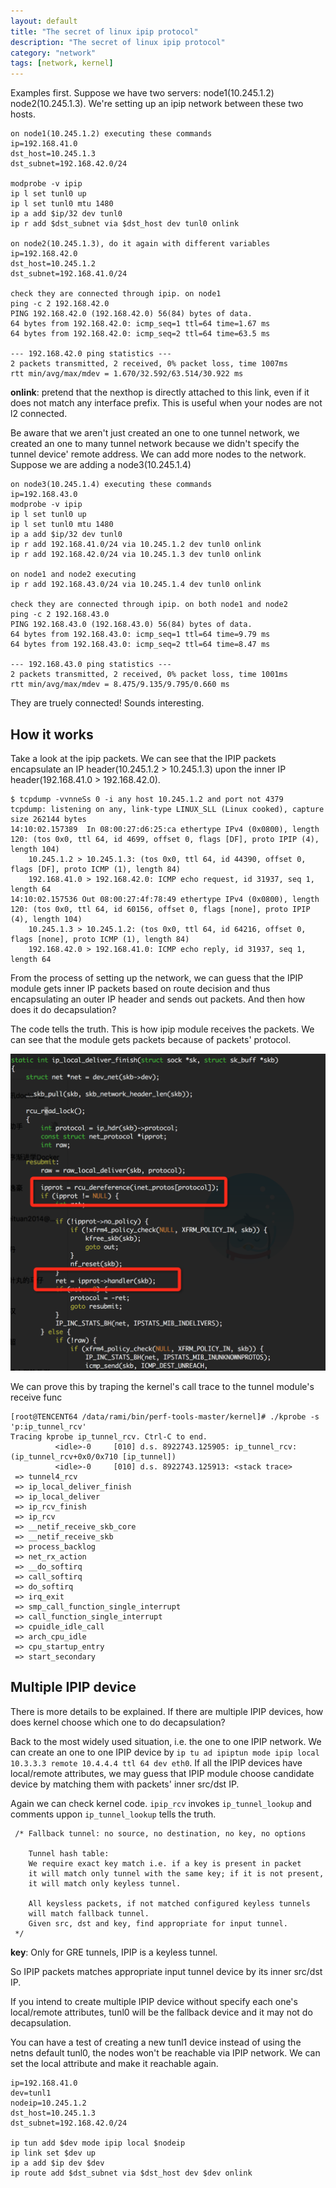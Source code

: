 ```yaml
---
layout: default               
title: "The secret of linux ipip protocol"              
description: "The secret of linux ipip protocol"
category: "network"
tags: [network, kernel]       
---
```

 
Examples first. Suppose we have two servers: node1(10.245.1.2) node2(10.245.1.3).
We're setting up an ipip network between these two hosts.

```
on node1(10.245.1.2) executing these commands
ip=192.168.41.0
dst_host=10.245.1.3
dst_subnet=192.168.42.0/24

modprobe -v ipip
ip l set tunl0 up
ip l set tunl0 mtu 1480
ip a add $ip/32 dev tunl0
ip r add $dst_subnet via $dst_host dev tunl0 onlink

on node2(10.245.1.3), do it again with different variables
ip=192.168.42.0
dst_host=10.245.1.2
dst_subnet=192.168.41.0/24

check they are connected through ipip. on node1
ping -c 2 192.168.42.0
PING 192.168.42.0 (192.168.42.0) 56(84) bytes of data.
64 bytes from 192.168.42.0: icmp_seq=1 ttl=64 time=1.67 ms
64 bytes from 192.168.42.0: icmp_seq=2 ttl=64 time=63.5 ms

--- 192.168.42.0 ping statistics ---
2 packets transmitted, 2 received, 0% packet loss, time 1007ms
rtt min/avg/max/mdev = 1.670/32.592/63.514/30.922 ms

```

**onlink**: pretend that the nexthop is directly attached to this link, even if it does not match any interface prefix. This is useful when your nodes are not l2 connected.


Be aware that we aren't just created an one to one tunnel network, we created an one to many tunnel network because we didn't specify the tunnel device' remote address.
We can add more nodes to the network. Suppose we are adding a node3(10.245.1.4)

```
on node3(10.245.1.4) executing these commands
ip=192.168.43.0
modprobe -v ipip
ip l set tunl0 up
ip l set tunl0 mtu 1480
ip a add $ip/32 dev tunl0
ip r add 192.168.41.0/24 via 10.245.1.2 dev tunl0 onlink
ip r add 192.168.42.0/24 via 10.245.1.3 dev tunl0 onlink

on node1 and node2 executing
ip r add 192.168.43.0/24 via 10.245.1.4 dev tunl0 onlink

check they are connected through ipip. on both node1 and node2
ping -c 2 192.168.43.0
PING 192.168.43.0 (192.168.43.0) 56(84) bytes of data.
64 bytes from 192.168.43.0: icmp_seq=1 ttl=64 time=9.79 ms
64 bytes from 192.168.43.0: icmp_seq=2 ttl=64 time=8.47 ms

--- 192.168.43.0 ping statistics ---
2 packets transmitted, 2 received, 0% packet loss, time 1001ms
rtt min/avg/max/mdev = 8.475/9.135/9.795/0.660 ms

```

They are truely connected! Sounds interesting.

## How it works

Take a look at the ipip packets. We can see that the IPIP packets encapsulate an IP header(10.245.1.2 > 10.245.1.3) upon the inner IP header(192.168.41.0 > 192.168.42.0).

```
$ tcpdump -vvnneSs 0 -i any host 10.245.1.2 and port not 4379
tcpdump: listening on any, link-type LINUX_SLL (Linux cooked), capture size 262144 bytes
14:10:02.157389  In 08:00:27:d6:25:ca ethertype IPv4 (0x0800), length 120: (tos 0x0, ttl 64, id 4699, offset 0, flags [DF], proto IPIP (4), length 104)
    10.245.1.2 > 10.245.1.3: (tos 0x0, ttl 64, id 44390, offset 0, flags [DF], proto ICMP (1), length 84)
    192.168.41.0 > 192.168.42.0: ICMP echo request, id 31937, seq 1, length 64
14:10:02.157536 Out 08:00:27:4f:78:49 ethertype IPv4 (0x0800), length 120: (tos 0x0, ttl 64, id 60156, offset 0, flags [none], proto IPIP (4), length 104)
    10.245.1.3 > 10.245.1.2: (tos 0x0, ttl 64, id 64216, offset 0, flags [none], proto ICMP (1), length 84)
    192.168.42.0 > 192.168.41.0: ICMP echo reply, id 31937, seq 1, length 64
```

From the process of setting up the network, we can guess that the IPIP module gets inner IP packets based on route decision and thus encapsulating an outer IP header and sends out packets. And then how does it do decapsulation?

The code tells the truth. This is how ipip module receives the packets. We can see that the module gets packets because of packets' protocol.

![ipip_ip_local_deliver_finish](/images/ipip_ip_local_deliver_finish.png)

We can prove this by traping the kernel's call trace to the tunnel module's receive func

```
[root@TENCENT64 /data/rami/bin/perf-tools-master/kernel]# ./kprobe -s 'p:ip_tunnel_rcv'
Tracing kprobe ip_tunnel_rcv. Ctrl-C to end.
          <idle>-0     [010] d.s. 8922743.125905: ip_tunnel_rcv: (ip_tunnel_rcv+0x0/0x710 [ip_tunnel])
          <idle>-0     [010] d.s. 8922743.125913: <stack trace>
 => tunnel4_rcv
 => ip_local_deliver_finish
 => ip_local_deliver
 => ip_rcv_finish
 => ip_rcv
 => __netif_receive_skb_core
 => __netif_receive_skb
 => process_backlog
 => net_rx_action
 => __do_softirq
 => call_softirq
 => do_softirq
 => irq_exit
 => smp_call_function_single_interrupt
 => call_function_single_interrupt
 => cpuidle_idle_call
 => arch_cpu_idle
 => cpu_startup_entry
 => start_secondary
```

## Multiple IPIP device

There is more details to be explained. If there are multiple IPIP devices, how does kernel choose which one to do decapsulation? 

Back to the most widely used situation, i.e. the one to one IPIP network. We can create an one to one IPIP device by `ip tu ad ipiptun mode ipip local 10.3.3.3 remote 10.4.4.4 ttl 64 dev eth0`. If all the IPIP devices have local/remote attributes, we may guess that IPIP module choose candidate device by matching them with packets' inner src/dst IP.

Again we can check kernel code. `ipip_rcv` invokes `ip_tunnel_lookup` and comments uppon `ip_tunnel_lookup` tells the truth.

```
 /* Fallback tunnel: no source, no destination, no key, no options
 
    Tunnel hash table:
    We require exact key match i.e. if a key is present in packet
    it will match only tunnel with the same key; if it is not present,
    it will match only keyless tunnel.
 
    All keysless packets, if not matched configured keyless tunnels
    will match fallback tunnel.
    Given src, dst and key, find appropriate for input tunnel.
 */
```
**key**: Only for GRE tunnels, IPIP is a keyless tunnel.

So IPIP packets matches appropriate input tunnel device by its inner src/dst IP.

If you intend to create multiple IPIP device without specify each one's local/remote attributes, tunl0 will be the fallback device and it may not do decapsulation.

You can have a test of creating a new tunl1 device instead of using the netns default tunl0, the nodes won't be reachable via IPIP network. We can set the local attribute and make it reachable again.

```
ip=192.168.41.0
dev=tunl1
nodeip=10.245.1.2
dst_host=10.245.1.3
dst_subnet=192.168.42.0/24

ip tun add $dev mode ipip local $nodeip
ip link set $dev up
ip a add $ip dev $dev
ip route add $dst_subnet via $dst_host dev $dev onlink
```

